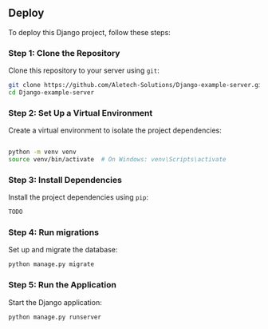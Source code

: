 ## Deploy

To deploy this Django project, follow these steps:

### Step 1: Clone the Repository

Clone this repository to your server using `git`:

```bash
git clone https://github.com/Aletech-Solutions/Django-example-server.git
cd Django-example-server
```
### Step 2: Set Up a Virtual Environment

Create a virtual environment to isolate the project dependencies:
```bash

python -m venv venv
source venv/bin/activate  # On Windows: venv\Scripts\activate
```

### Step 3: Install Dependencies
Install the project dependencies using `pip`:

```bash
TODO
```

### Step 4: Run migrations
Set up and migrate the database:


```bash
python manage.py migrate
```

### Step 5: Run the Application
Start the Django application:

```bash
python manage.py runserver
```
